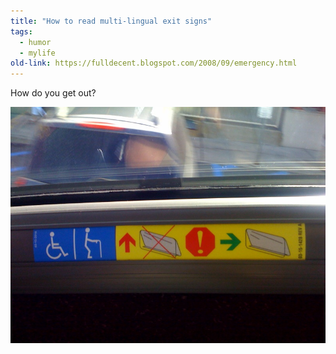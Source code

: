 ```yaml
---
title: "How to read multi-lingual exit signs"
tags: 
  - humor
  - mylife	
old-link: https://fulldecent.blogspot.com/2008/09/emergency.html
---
```


How do you get out?

![Exit sign](assets/images/2008-09-08-emergency.jpg)

